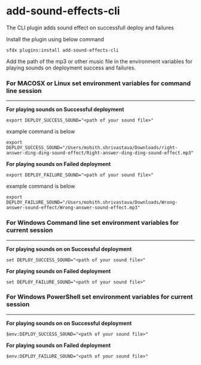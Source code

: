 add-sound-effects-cli
=====================

The CLI plugin adds sound effect on successfull deploy and failures

Install the plugin using below command

`sfdx plugins:install add-sound-effects-cli`

Add the path of the mp3 or other music file in the environment variables for playing sounds on deployment success and failures.

### For MACOSX or Linux set environment variables for command line session
---

**For playing sounds on Successful deployment**

`export DEPLOY_SUCCESS_SOUND="<path of your sound file>"`

example command is below

`export DEPLOY_SUCCESS_SOUND="/Users/mohith.shrivastava/Downloads/right-answer-ding-ding-sound-effect/Right-answer-ding-ding-sound-effect.mp3"`

**For playing sounds on Failed deployment**

`export DEPLOY_FAILURE_SOUND="<path of your sound file>"`

example command is below

`export DEPLOY_FAILURE_SOUND="/Users/mohith.shrivastava/Downloads/Wrong-answer-sound-effect/Wrong-answer-sound-effect.mp3"`

### For Windows Command line set environment variables for current session
---

**For playing sounds on on Successful deployment**

`set DEPLOY_SUCCESS_SOUND="<path of your sound file>"`

**For playing sounds on Failed deployment**

`set DEPLOY_FAILURE_SOUND="<path of your sound file>"`

### For Windows PowerShell set environment variables for current session
---

**For playing sounds on on Successful deployment**

`$env:DEPLOY_SUCCESS_SOUND="<path of your sound file>"`

**For playing sounds on Failed deployment**

`$env:DEPLOY_FAILURE_SOUND="<path of your sound file>"`
